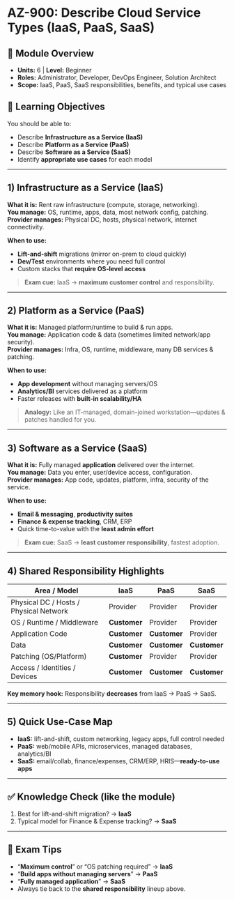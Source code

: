 # AZ-900: Describe Cloud Service Types (IaaS, PaaS, SaaS)

## 📘 Module Overview
- **Units:** 6  |  **Level:** Beginner  
- **Roles:** Administrator, Developer, DevOps Engineer, Solution Architect  
- **Scope:** IaaS, PaaS, SaaS responsibilities, benefits, and typical use cases

## 🎯 Learning Objectives
You should be able to:
- Describe **Infrastructure as a Service (IaaS)**
- Describe **Platform as a Service (PaaS)**
- Describe **Software as a Service (SaaS)**
- Identify **appropriate use cases** for each model

---

## 1) Infrastructure as a Service (IaaS)
**What it is:** Rent raw infrastructure (compute, storage, networking).  
**You manage:** OS, runtime, apps, data, most network config, patching.  
**Provider manages:** Physical DC, hosts, physical network, internet connectivity.

**When to use:**
- **Lift-and-shift** migrations (mirror on-prem to cloud quickly)
- **Dev/Test** environments where you need full control
- Custom stacks that **require OS-level access**

> **Exam cue:** IaaS → **maximum customer control** and responsibility.

---

## 2) Platform as a Service (PaaS)
**What it is:** Managed platform/runtime to build & run apps.  
**You manage:** Application code & data (sometimes limited network/app security).  
**Provider manages:** Infra, OS, runtime, middleware, many DB services & patching.

**When to use:**
- **App development** without managing servers/OS
- **Analytics/BI** services delivered as a platform
- Faster releases with **built-in scalability/HA**

> **Analogy:** Like an IT-managed, domain-joined workstation—updates & patches handled for you.

---

## 3) Software as a Service (SaaS)
**What it is:** Fully managed **application** delivered over the internet.  
**You manage:** Data you enter, user/device access, configuration.  
**Provider manages:** App code, updates, platform, infra, security of the service.

**When to use:**
- **Email & messaging**, **productivity suites**
- **Finance & expense tracking**, CRM, ERP
- Quick time-to-value with the **least admin effort**

> **Exam cue:** SaaS → **least customer responsibility**, fastest adoption.

---

## 4) Shared Responsibility Highlights
| Area / Model | IaaS | PaaS | SaaS |
|---|---|---|---|
| Physical DC / Hosts / Physical Network | Provider | Provider | Provider |
| OS / Runtime / Middleware | **Customer** | Provider | Provider |
| Application Code | **Customer** | **Customer** | Provider |
| Data | **Customer** | **Customer** | **Customer** |
| Patching (OS/Platform) | **Customer** | Provider | Provider |
| Access / Identities / Devices | **Customer** | **Customer** | **Customer** |

**Key memory hook:** Responsibility **decreases** from IaaS → PaaS → SaaS.

---

## 5) Quick Use-Case Map
- **IaaS:** lift-and-shift, custom networking, legacy apps, full control needed  
- **PaaS:** web/mobile APIs, microservices, managed databases, analytics/BI  
- **SaaS:** email/collab, finance/expenses, CRM/ERP, HRIS—**ready-to-use apps**

---

## ✅ Knowledge Check (like the module)
1) Best for lift-and-shift migration? → **IaaS**  
2) Typical model for Finance & Expense tracking? → **SaaS**

---

## 🧠 Exam Tips
- “**Maximum control**” or “OS patching required” → **IaaS**  
- “**Build apps without managing servers**” → **PaaS**  
- “**Fully managed application**” → **SaaS**  
- Always tie back to the **shared responsibility** lineup above.

